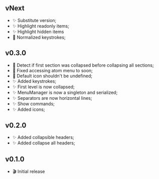 ## vNext
* :sparkles: Substitute version;
* :sparkles: Highlight readonly items;
* :sparkles: Highlight hidden items
* :art: Normalized keystrokes;

## v0.3.0
* :bug: Detect if first section was collapsed before collapsing all sections;
* :bug: Fixed accessing atom menu to soon;
* :bug: Default icon shouldn't be undefined;
* :sparkles: Added keystrokes;
* :sparkles: First level is now collapsed;
* :sparkles: MenuManager is now a singleton and serialized;
* :sparkles: Separators are now horizontal lines;
* :sparkles: Show commands;
* :sparkles: Added icons;

## v0.2.0
* :sparkles: Added collapsible headers;
* :sparkles: Added collapse all headers;

## v0.1.0
* :clapper: Initial release
